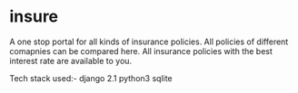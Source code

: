 # insure

A one stop portal for all kinds of insurance policies. All policies of different comapnies can be compared here.
All insurance policies with the best interest rate are available to you.

Tech stack used:-
django 2.1
python3
sqlite
